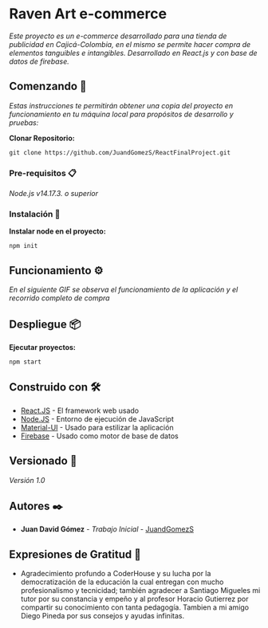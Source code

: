 # Raven Art e-commerce

_Este proyecto es un e-commerce desarrollado para una tienda de publicidad en Cajicá-Colombia, en el mismo se permite hacer compra de elementos tanguibles e intangibles. Desarrollado en React.js y con base de datos de firebase._

## Comenzando 🚀

_Estas instrucciones te permitirán obtener una copia del proyecto en funcionamiento en tu máquina local para propósitos de desarrollo y pruebas:_

**Clonar Repositorio:** 

```
git clone https://github.com/JuandGomezS/ReactFinalProject.git
```

### Pre-requisitos 📋

_Node.js v14.17.3. o superior_


### Instalación 🔧

**Instalar node en el proyecto:** 
```
npm init
```

## Funcionamiento ⚙️

_En el siguiente GIF se observa el funcionamiento de la aplicación y el recorrido completo de compra_


## Despliegue 📦

**Ejecutar proyectos:** 

```
npm start
```

## Construido con 🛠️



* [React.JS](https://reactjs.org/) - El framework web usado
* [Node.JS](https://nodejs.org/en/) -  Entorno de ejecución de JavaScript
* [Material-UI](https://material-ui.com/) - Usado para estilizar la aplicación
* [Firebase](https://firebase.google.com/) - Usado como motor de base de datos


## Versionado 📌

_Versión 1.0_

## Autores ✒️


* **Juan David Gómez** - *Trabajo Inicial* - [JuandGomezS](https://github.com/JuandGomezS)



## Expresiones de Gratitud 🎁

* Agradecimiento profundo a CoderHouse y su lucha por la democratización de la educación la cual entregan con mucho profesionalismo y tecnicidad; también agradecer a Santiago Migueles mi tutor por su constancia y empeño y al profesor Horacio Gutierrez por compartir su conocimiento con tanta pedagogía. Tambien a mi amigo Diego Pineda por sus consejos y ayudas infinitas.
